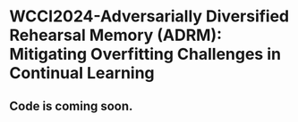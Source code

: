 # WCCI2024-Adversarially Diversified Rehearsal Memory (ADRM): Mitigating Overfitting Challenges in Continual Learning
## Code is coming soon.
